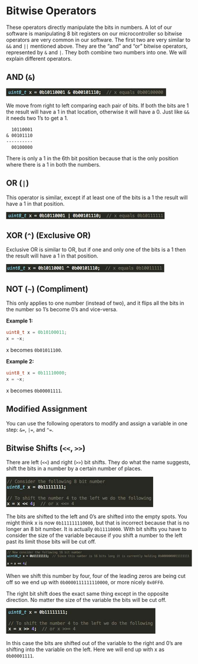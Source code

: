 # Bitwise Operators

These operators directly manipulate the bits in numbers. A lot of our software is manipulating 8 bit registers on our microcontroller so bitwise operators are very common in our software. The first two are very similar to ```&&``` and ```||``` mentioned above. They are the “and” and “or” bitwise operators, represented by ```&``` and ```|```. They both combine two numbers into one. We will explain different operators.


## AND (`&`)

![](../figures/fig4.jpg)

We move from right to left comparing each pair of bits. If both the bits are 1 the result
will have a 1 in that location, otherwise it will have a 0. Just like ```&&``` it needs two 1’s to get a 1.

```
  10110001
& 00101110
----------
  00100000
```

There is only a 1 in the 6th bit position because that is the only position where there is a 1 in both the numbers.


## OR (`|`)

This operator is similar, except if at least one of the bits is a 1 the result will have a 1 in that position.

![](../figures/fig5.jpg)


## XOR (`^`) (Exclusive OR)

Exclusive OR is similar to OR, but if one and only one of the bits is a 1 then the result will have a 1 in that position.

![](../figures/fig6.jpg)


## NOT (`~`) (Compliment)

This only applies to one number (instead of two), and it flips all the bits in the number so 1’s become 0’s and vice-versa.

**Example 1:**

```C
uint8_t x = 0b10100011;
x = ~x;
```

x becomes `0b01011100`.

**Example 2:**

```C
uint8_t x = 0b11110000;
x = ~x;
```

x becomes ```0b00001111```.




## Modified Assignment

You can use the following operators to modify and assign a variable in one step: ```&=```, ```|=```, and ```^=```.


## Bitwise Shifts (`<<`, `>>`)

There are left (```<<```) and right (```>>```) bit shifts. They do what the name suggests, shift the bits in a number by a certain number of places.

![](../figures/fig7.jpg)

The bits are shifted to the left and 0’s are shifted into the empty spots. You
might think x is now ```0b111111110000```, but that is incorrect because that is
no longer an 8 bit number. It is actually ```0b11110000```. With bit shifts you
have to consider the size of the variable because if you shift a number to the
left past its limit those bits will be cut off.

![](../figures/fig8.jpg)

When we shift this number by four, four of the leading zeros are being cut off so we end up with ```0b0000111111110000```, or more nicely ```0x0FF0```.

The right bit shift does the exact same thing except in the opposite direction. No matter the size
of the variable the bits will be cut off.

![](../figures/fig9.jpg)

In this case the bits are shifted out of the variable to the right and 0’s are shifting into the variable on the left. Here we will end up with x as ```0b00001111```.
